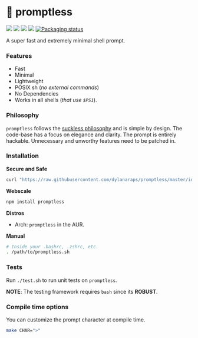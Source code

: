 # 🚀 promptless

<a href="https://discord.gg/BtnTPFF"><img src="https://img.shields.io/discord/440354555197128704.svg"></a>
<a href="https://travis-ci.org/dylanaraps/promptless"><img src="https://travis-ci.org/dylanaraps/promptless.svg?branch=master"></a>
<a href=""><img src="https://img.shields.io/badge/coverage-100%25-green.svg"></a>
<a href=""><img src="https://img.shields.io/github/size/dylanaraps/promptless/promptless.sh.svg?style=flat"></a>
<a href="https://repology.org/metapackage/promptless"><img src="https://repology.org/badge/tiny-repos/promptless.svg" alt="Packaging status"></a>

A super fast and extremely minimal shell prompt.

### Features

- Fast
- Minimal
- Lightweight
- POSIX sh (*no external commands*)
- No Dependencies
- Works in all shells (*that use `$PS1`*).


### Philosophy

`promptless` follows the [suckless philosophy](https://suckless.org/philosophy/) and is simple by design. The code-base has a focus on elegance and clarity. The prompt is entirely hackable. Unnecessary and unworthy features need to be patched in.


### Installation

**Secure and Safe**

```sh
curl "https://raw.githubusercontent.com/dylanaraps/promptless/master/install.sh" | sh
```

**Webscale**

```sh
npm install promptless
```

**Distros**

- Arch: `promptless` in the AUR.

**Manual**

```sh
# Inside your .bashrc, .zshrc, etc.
. /path/to/promptless.sh
```

### Tests

Run `./test.sh` to run unit tests on `promptless`.

**NOTE**: The testing framework requires `bash` since its **ROBUST**.


### Compile time options

You can customize the prompt character at compile time.

```sh
make CHAR=">"
```

